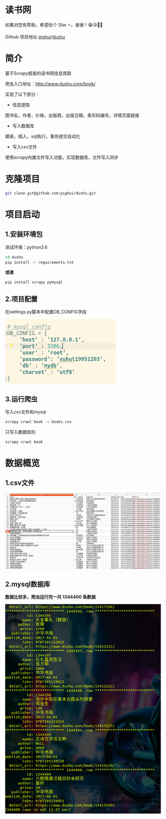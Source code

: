# 读书网

如果对您有帮助，希望给个 Star ⭐，谢谢！😁😘🎁🎉

Github 项目地址 [pighui](https://github.com/pighui)/[dushu](https://github.com/pighui/dushu)

# 简介

基于Scrapy框架的读书网信息爬取

爬虫入口地址：http://www.dushu.com/book/

实现了以下部分：

- 信息提取

图书名，作者，价格，出版商，出版日期，条形码编号，详情页面链接

- 写入数据库

建表，插入，sql执行，事务提交自动化

- 写入csv文件

使用scrapy内置文件写入功能，实现数据库，文件写入同步

# 克隆项目

```bash
git clone git@github.com:pighui/dushu.git
```



# 项目启动

## 1.安装环境包

测试环境：python3.6

```bash
cd dushu
pip install -r requirements.txt
```

**或者**

```bash
pip install scrapy pymysql
```

## 2.项目配置

在settings.py脚本中配置DB_CONFIG字段

![](./doc/config.png)

## 3.运行爬虫

写入csv文件和mysql

```bash
scrapy crawl book -o books.csv
```

只写入数据库的

```bash
scrapy crawl book
```

# 数据概览

## 1.csv文件

![](./doc/csv.png)

## 2.mysql数据库

**数据比较多，爬虫运行完一共 1344400 条数据**

![](./doc/mysql.png)